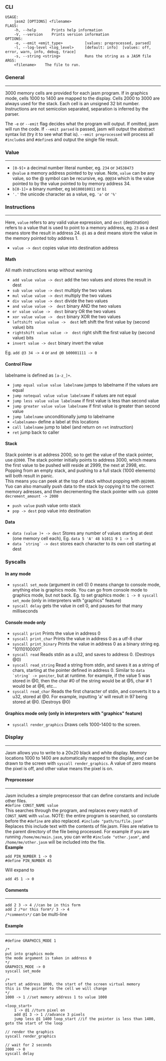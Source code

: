 
### CLI
```
USAGE:
    jasm2 [OPTIONS] <filename>
FLAGS:
    -h, --help       Prints help information
    -V, --version    Prints version information
OPTIONS:
    -e, --emit <emit_type>          [values: preprocessed, parsed]
    -l, --log-level <log_level>     [default: info]  [values: off, error, warn, info, debug, trace]
    -s, --string <string>           Runs the string as a JASM file                 
ARGS:
    <filename>    The file to run.
```

### General
---
3000 memory cells are provided for each jasm program. If in graphics mode, cells 1000 to 1400 are mapped to the display. Cells 2000 to 3000 are always used for the stack. Each cell is an unsigned 32 bit number. Instructions are not semicolon separated, separation is inferred by the parser.  
  
The `-e` or `--emit` flag decides what the program will output. If omitted, jasm will run the code. If `--emit parsed` is passed, jasm will output the abstract syntax list (try it to see what that is). `--emit preprocessed` will process all `#include`s and `#define`s and output the single file result.
### Value
----
* `[0-9]+` a decimal number literal number, eg. `234` or `34538473`
* `@value` a memory address pointed to by value.  Note, `value` can be any value, so the @ symbol can be recursive, eg. `@@@34` which is the value pointed to by the value pointed to by memory address 34.
* `b[0-1]+` a binary number, eg `b0100010011` or `b1`
* `'.'` the unicode character as a value, eg. `'a'` or `'%'`

### Instructions
----
Here, `value` refers to any valid value expression, and `dest` (destination) refers to a value that is used to point to a memory address, eg. `23` as a dest means store the result in address 24. `@1` as a dest means store the value in the memory pointed toby address 1.  
* `value -> dest` copies value into destination address
#### Math
All math instructions wrap without warning
* `add value value -> dest` add the two values and stores the result in dest
* `sub value value -> dest` multiply the two values
* `mul value value -> dest` multiply the two values
* `div value value -> dest` divide the two values
* `and value value ->  dest` binary AND the two values
* `or value value ->  dest` binary OR the two values
* `xor value value ->  dest` binary XOR the two values
* `leftshift value value ->  dest` left shift the first value by (second value) bits
* `rightshift value value ->  dest` right shift the first value by (second value) bits
* `invert value -> dest` binary invert the value

Eg. `add @3 34 -> 4` or `and @0 b00001111 -> 0`

#### Control Flow
labelname is defined as `[a-z_]+`.
* `jump equal value value labelname` jumps to labelname if the values are equal
* `jump notequal value value labelname` if values are not equal
* `jump less value value labelname` if first value is less than second value
* `jump greater value value labelname` if first value is greater than second value
* `jump labelname` unconditionally jump to labelname
* `<labelname>` define a label at this locations
* `call labelname` jump to label (and return on `ret` instruction)
* `ret` jump back to caller

#### Stack
Stack pointer is at address 2000, so to get the value of the stack pointer, use `@2000`. The stack pointer initially points to address 3000, which means the first value to be pushed willl reside at 2999, the next at 2998, etc. Popping from an empty stack, and pushing to a full stack (1000 elements) will both result in panic.  
This means you can peek at the top of stack without popping with `@@2000`. Yuo can also manually push data to the stack by copying it to the correct memory adresses, and then decrementing the stack pointer with `sub @2000 decrement_amount -> 2000`
* `push value` push value onto stack
* `pop -> dest` pop value into destination

#### Data
* `data (value )+ -> dest` Stores any number of values starting at dest (one memory cell each), Eg. `data 5 'A' 48 b1011 9 1 -> 5`
* ``data `string` -> dest`` stores each character to its own cell starting at dest

### Syscalls
#### In any mode
* `syscall set_mode` (argument in cell 0) 0 means change to console mode, anything else is graphics mode. You can go from console mode to graphics mode, but not back. Eg. to set graphics mode: `1 -> 0 syscall set_mode` (only in interpreters with "graphics" feature)
* `syscall delay` gets the value in cell 0, and pauses for that many milliseconds
#### Console mode only
* `syscall print` Prints the value in address 0
* `syscall print_char` Prints the value in address 0 as a utf-8 char
* `syscall print_binary` Prints the value in address 0 as a binary string eg. "10110100001"
* `syscall read` Reads stdin as a u32, and saves to address 0. (Destroys @0)
* `syscall read_string` Read a string from stdin, and saves it as a string of chars, starting at the pointer defined in address 0. Similar to ```data `string` -> poniter```, but at runtime. for example, if the value 5 was stored in @0, then the char #0 of the string would be at @5, char # 1 would be at @6, etc...
* `syscall read_char` Reads the first character of stdin, and converts it to a u32, stored at @0. For example, inputting 'a' will result in 97 being stored at @0. (Destroys @0)
#### Graphics mode only (only in interpreters with "graphics" feature)
* `syscall render_graphics` Draws cells 1000-1400 to the screen.

### Display
----
Jasm allows you to write to a 20x20 black and white display. Memory locations 1000 to 1400 are automatically mapped to the display, and can be drawn to the screen with `syscall render_graphics`. A value of zero means the pixel is off, and other value means the pixel is on.

#### Preprocessor
----
Jasm includes a simple preprocessor that can define constants and include other files.  
`#define CONST_NAME value`  
This searches through the program, and replaces every match of `CONST_NAME` with `value`. NOTE: the entire program is searched, so constants before the `#define` are also replaced. 
`#include "path/to/file.jasm"`  
Replaces this include text with the contents of file.jasm. Files are relative to the parent directory of the file being processed. For example if you are running `/home/me/main.jasm`, you can write `#include "other.jasm"`, and `/home/me/other.jasm` will be included into the file.  
**Example**
```
add PIN_NUMBER 1 -> 0
#define PIN_NUMBER 45
```
Will expand to
```
add 45 1 -> 0
```

#### Comments
----
`add 2 3 -> 4 //can be in this form`  
`add 2 /*or this form*/ 3 -> 4`  
`/*comments*/` can be multi-line

#### Example
----
```
#define GRAPHICS_MODE 1

/*
put into graphics mode
the mode argument is taken in address 0
*/
GRAPHICS_MODE -> 0
syscall set_mode

/*
start at address 1000, the start of the screen virtual memory
this is the pointer to the cell we will change
*/
1000 -> 1 //set memory address 1 to value 1000

<loop_start>
    1 -> @1 //turn pixel on
    add @1 3 -> 1 //advance 3 pixels
    jump less @1 1400 loop_start //if the pointer is less than 1400, goto the start of the loop

// render the graphics
syscall render_graphics

// wait for 2 seconds
2000 -> 0
syscall delay
```